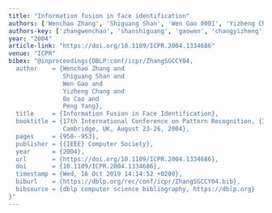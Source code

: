 ```yaml
---
title: "Information fusion in face identification"
authors: ['Wenchao Zhang', 'Shiguang Shan', 'Wen Gao 0001', 'Yizheng Chang', 'Bo Cao', 'Peng Yang']
authors-key: ['zhangwenchao', 'shanshiguang', 'gaowen', 'changyizheng', 'caobo', 'yangpeng']
year: "2004"
article-link: "https://doi.org/10.1109/ICPR.2004.1334686"
venue: "ICPR"
bibex: "@inproceedings{DBLP:conf/icpr/ZhangSGCCY04,
  author    = {Wenchao Zhang and
               Shiguang Shan and
               Wen Gao and
               Yizheng Chang and
               Bo Cao and
               Peng Yang},
  title     = {Information Fusion in Face Identification},
  booktitle = {17th International Conference on Pattern Recognition, {ICPR} 2004,
               Cambridge, UK, August 23-26, 2004},
  pages     = {950--953},
  publisher = {{IEEE} Computer Society},
  year      = {2004},
  url       = {https://doi.org/10.1109/ICPR.2004.1334686},
  doi       = {10.1109/ICPR.2004.1334686},
  timestamp = {Wed, 16 Oct 2019 14:14:52 +0200},
  biburl    = {https://dblp.org/rec/conf/icpr/ZhangSGCCY04.bib},
  bibsource = {dblp computer science bibliography, https://dblp.org}
}"
---
```

